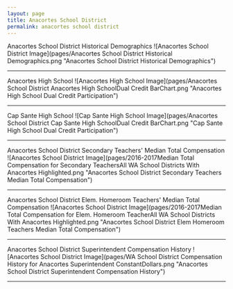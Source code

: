 ```yaml
---
layout: page
title: Anacortes School District
permalink: anacortes school district
---
```



Anacortes School District Historical Demographics
![Anacortes School District Image](pages/Anacortes School District Historical Demographics.png "Anacortes School District Historical Demographics")

___

Anacortes High School
![Anacortes High School Image](pages/Anacortes School District Anacortes High SchoolDual Credit BarChart.png "Anacortes High School Dual Credit Participation")

___

Cap Sante High School
![Cap Sante High School Image](pages/Anacortes School District Cap Sante High SchoolDual Credit BarChart.png "Cap Sante High School Dual Credit Participation")

___

Anacortes School District Secondary Teachers' Median Total Compensation
![Anacortes School District Image](pages/2016-2017Median Total Compensation for Secondary TeachersAll WA School Districts With Anacortes Highlighted.png "Anacortes School District Secondary Teachers Median Total Compensation")

___

Anacortes School District Elem. Homeroom Teachers' Median Total Compensation
![Anacortes School District Image](pages/2016-2017Median Total Compensation for Elem. Homeroom TeacherAll WA School Districts With Anacortes Highlighted.png "Anacortes School District Elem Homeroom Teachers Median Total Compensation")

___

Anacortes School District Superintendent Compensation History
![Anacortes School District Image](pages/WA School District Compensation History for Anacortes Superintendent ConstantDollars.png "Anacortes School District Superintendent Compensation History")

___

